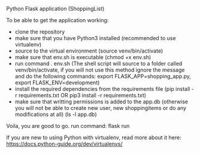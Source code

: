 Python Flask application (ShoppingList)

To be able to get the application working:
- clone the repository
- make sure that you have Python3 installed (recommended to use virtualenv)
- source to the virtual environment (source venv/bin/activate)
- make sure that env.sh is executable (chmod +x env.sh)
- run command . env.sh (The shell script will source to a folder called venv/bin/activate, if you will not use this method ignore the message and do the following commands: export FLASK_APP=shopping_app.py, export FLASK_ENV=development)
- install the required dependencies from the requirements file (pip install -r requirements.txt OR pip3 install -r requirements.txt)
- make sure that writting permissions is added to the app.db (otherwise you will not be able to create new user, new shoppingitems or do any modifications at all) (ls -l app.db)

Voila, you are good to go.
run command: flask run

If you are new to using Python with virtualenv, read more about it here: https://docs.python-guide.org/dev/virtualenvs/



